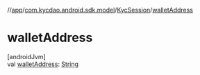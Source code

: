 //[app](../../../index.md)/[com.kycdao.android.sdk.model](../index.md)/[KycSession](index.md)/[walletAddress](wallet-address.md)

# walletAddress

[androidJvm]\
val [walletAddress](wallet-address.md): [String](https://kotlinlang.org/api/latest/jvm/stdlib/kotlin/-string/index.html)
